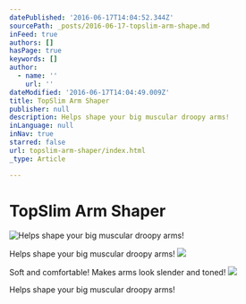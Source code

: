 ```yaml
---
datePublished: '2016-06-17T14:04:52.344Z'
sourcePath: _posts/2016-06-17-topslim-arm-shape.md
inFeed: true
authors: []
hasPage: true
keywords: []
author:
  - name: ''
    url: ''
dateModified: '2016-06-17T14:04:49.009Z'
title: TopSlim Arm Shaper
publisher: null
description: Helps shape your big muscular droopy arms!
inLanguage: null
inNav: true
starred: false
url: topslim-arm-shaper/index.html
_type: Article

---
```

# TopSlim Arm Shaper
![Helps shape your big muscular droopy arms!](https://imgflo.herokuapp.com/graph/vahj1ThiexotieMo/c143671b17ab95041a5da4572fe11dbc/croprotate.png?cropheight=1100&cropwidth=821&degrees=0&input=https%3A%2F%2Fthe-grid-user-content.s3-us-west-2.amazonaws.com%2Fdc0e196f-6b9a-413a-bd31-42cde3d7bdf8.png&x=0&y=0)

Helps shape your big muscular droopy arms!
![](https://imgflo.herokuapp.com/graph/vahj1ThiexotieMo/b28627c8321c74bf79321cbf50aa9c00/croprotate.png?cropheight=1098&cropwidth=1092&degrees=0&input=https%3A%2F%2Fthe-grid-user-content.s3-us-west-2.amazonaws.com%2F3438a8aa-23f6-4863-80e4-b337d54906a7.png&x=0&y=0)

Soft and comfortable! Makes arms look slender and toned!
![](https://the-grid-user-content.s3-us-west-2.amazonaws.com/cf55f464-c8ff-401c-af7f-70c8a497a756.png)

Helps shape your big muscular droopy arms!